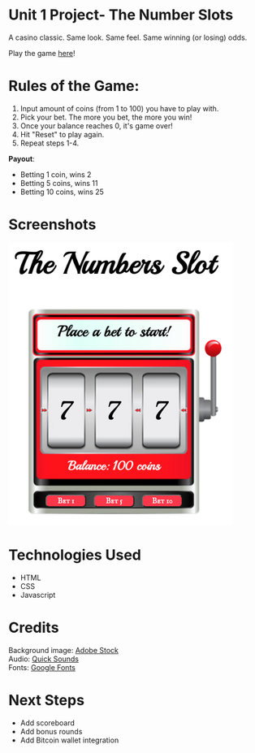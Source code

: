 # Unit 1 Project- The Number Slots

A casino classic. Same look. Same feel. Same winning (or losing) odds. 

Play the game <a href="https://the-number-slots.netlify.app" rel="noopener noreferrer" target="_blank">here</a>! 

# Rules of the Game:
1) Input amount of coins (from 1 to 100) you have to play with.
2) Pick your bet. The more you bet, the more you win!
3) Once your balance reaches 0, it's game over!
4) Hit "Reset" to play again.
5) Repeat steps 1-4.

**Payout**:
  <ul>
    <li>Betting 1 coin, wins 2 </li>
    <li>Betting 5 coins, wins 11 </li>
    <li>Betting 10 coins, wins 25</li>
  </ul>


# Screenshots
<img src="./images/screenshot.png">

# Technologies Used
<ul>
  <li>HTML</li>
  <li>CSS</li>
  <li>Javascript</li>
</ul>

# Credits
Background image: <a href="https://stock.adobe.com/sk/search/images?k=slot+machine+blank" rel="noopener noreferrer" target="_blank">Adobe Stock</a>
<br>
Audio: <a href="https://quicksounds.com/library/sounds/slot-machine" rel="noopener noreferrer" target="_blank">Quick Sounds</a>
<br>
Fonts: <a href="https://fonts.google.com/" rel="noopener noreferrer" target="_blank">Google Fonts</a>

# Next Steps
<ul>
  <li>Add scoreboard</li>
  <li>Add bonus rounds</li>
  <li>Add Bitcoin wallet integration</li>
</ul>


